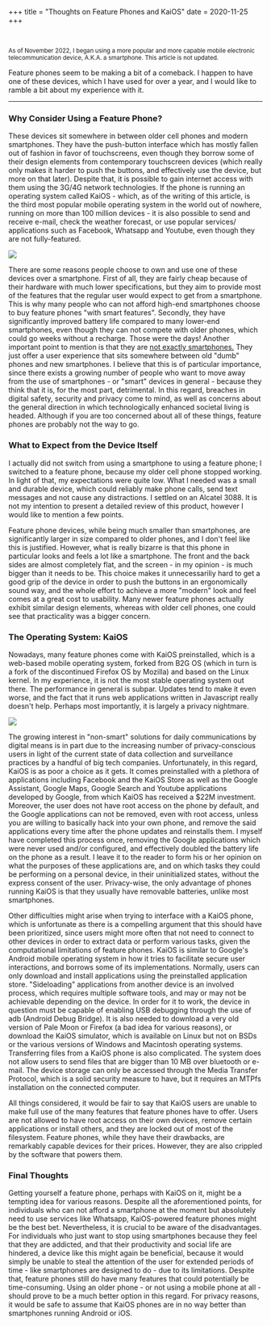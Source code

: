 +++
title = "Thoughts on Feature Phones and KaiOS"
date = 2020-11-25
+++

&nbsp;

<div class="note"><small>As of November 2022, I began using a more popular and more capable mobile electronic telecommunication device, A.K.A. a smartphone. This article is not updated.</small></div>

Feature phones seem to be making a bit of a comeback.
I happen to have one of these devices, which I have used for over a year, and I would like to ramble a bit about my experience with it.

---

### Why Consider Using a Feature Phone?

These devices sit somewhere in between older cell phones and modern
smartphones. They have the push-button interface which has mostly fallen out of
fashion in favor of touchscreens, even though they borrow some of their design
elements from contemporary touchscreen devices (which really only makes it
harder to push the buttons, and effectively use the device, but more on that
later). Despite that, it is possible to gain internet access with them using
the 3G/4G network technologies. If the phone is running an operating system
called KaiOS - which, as of the writing of this article, is the third most
popular mobile operating system in the world out of nowhere,
running on more than 100 million devices - it is also possible to send and
receive e-mail, check the weather forecast, or use popular services/
applications such as Facebook, Whatsapp and Youtube, even though they are not
fully-featured.

<div class="text_img"><img src="/assets/images/blog/phones.jpg"></div>

There are some reasons people choose to own and use one of these devices over a
smartphone. First of all, they are fairly cheap because of their hardware with
much lower specifications, but they aim to provide most of the features that
the regular user would expect to get from a smartphone. This is why many people
who can not afford high-end smartphones choose to buy feature phones "with
smart features". Secondly, they have significantly improved battery life
compared to many lower-end smartphones, even though they can not compete with older
phones, which could go weeks without a recharge. Those were the days!
Another important point to mention is that they are <u>not exactly smartphones.</u>
They just offer a user experience that sits somewhere between old "dumb" phones and
new smartphones.
I believe that this is of particular importance, since there
exists a growing number of people who want to move away from the use of
smartphones - or "smart" devices in general - because they think that it is,
for the most part, detrimental. In this regard, breaches in digital safety,
security and privacy come to mind, as well as concerns about the general
direction in which technologically enhanced societal living is headed.
Although if you are too concerned about all of these things, feature phones are probably not the way to go.

### What to Expect from the Device Itself

I actually did not switch from using a smartphone to using a feature phone; I
switched to a feature phone, because my older cell phone stopped working. In
light of that, my expectations were quite low. What I needed was a small and
durable device, which could reliably make phone calls, send text messages and
not cause any distractions. I settled on an Alcatel 3088. It is not my
intention to present a detailed review of this product, however I would like to
mention a few points.

Feature phone devices, while being much smaller than smartphones, are
significantly larger in size compared to older phones, and I don't feel like
this is justified. However, what is really bizarre is that this phone in
particular looks and feels a lot like a smartphone. The front and the back
sides are almost completely flat, and the screen - in my opinion - is much
bigger than it needs to be. This choice makes it unnecessariliy hard to get a
good grip of the device in order to push the buttons in an ergonomically sound
way, and the whole effort to achieve a more "modern" look and feel comes at a
great cost to usability. Many newer feature phones actually exhibit similar
design elements, whereas with older cell phones, one could see that
practicality was a bigger concern.

### The Operating System: KaiOS

Nowadays, many feature phones come with KaiOS preinstalled, which is a
web-based mobile operating system, forked from B2G OS (which in turn is a fork
of the discontinued Firefox OS by Mozilla) and based on the Linux kernel. In my
experience, it is not the most stable operating system out there. The
performance in general is subpar. Updates tend to make it even worse, and the
fact that it runs web applications written in Javascript really doesn't help.
Perhaps most importantly, it is largely a privacy nightmare.

<div class="text_img"><img src="/assets/images/blog/table.jpg"></div>

The growing interest in "non-smart" solutions for daily communications by
digital means is in part due to the increasing number of privacy-conscious
users in light of the current state of data collection and surveillance
practices by a handful of big tech companies. Unfortunately, in this regard,
KaiOS is as poor a choice as it gets. It comes preinstalled with a plethora of
applications including Facebook and the KaiOS Store as well as the Google
Assistant, Google Maps, Google Search and Youtube applications developed by
Google, from which KaiOS has received a $22M investment. Moreover, the user
does not have root access on the phone by default, and the Google applications
can not be removed, even with root access, unless you are willing to basically
hack into your own phone, and remove the said applications every time after the
phone updates and reinstalls them. I myself have completed this process once,
removing the Google applications which were never used and/or configured, and
effectively doubled the battery life on the phone as a result. I leave it to
the reader to form his or her opinion on what the purposes of these
applications are, and on which tasks they could be performing on a personal
device, in their uninitialized states, without the express consent of the user.
Privacy-wise, the only advantage of phones running KaiOS is that they usually
have removable batteries, unlike most smartphones.

Other difficulties might arise when trying to interface with a KaiOS phone,
which is unfortunate as there is a compelling argument that this should have
been prioritized, since users might more often that not need to connect to
other devices in order to extract data or perform various tasks, given the
computational limitations of feature phones. KaiOS is similar to Google's
Android mobile operating system in how it tries to facilitate secure user
interactions, and borrows some of its implementations. Normally, users can only
download and install applications using the preinstalled application store.
"Sideloading" applications from another device is an involved process, which
requires multiple software tools, and may or may not be achievable depending on
the device. In order for it to work, the device in question must be capable of
enabling USB debugging through the use of adb (Android Debug Bridge). It is
also needed to download a very old version of Pale Moon or Firefox (a bad idea
for various reasons), or download the KaiOS simulator, which is available on
Linux but not on BSDs or the various versions of Windows and Macintosh
operating systems. Transferring files from a KaiOS phone is also complicated.
The system does not allow users to send files that are bigger than 10 MB over
bluetooth or e-mail. The device storage can only be accessed through the Media
Transfer Protocol, which is a solid security measure to have, but it requires
an MTPfs installation on the connected computer.

All things considered, it would be fair to say that KaiOS users are unable to
make full use of the many features that feature phones have to offer. Users are
not allowed to have root access on their own devices, remove certain
applications or install others, and they are locked out of most of the
filesystem. Feature phones, while they have their drawbacks, are remarkably
capable devices for their prices. However, they are also crippled by the software
that powers them.

### Final Thoughts

Getting yourself a feature phone, perhaps with KaiOS on it, might be a tempting idea
for various reasons. Despite all the aforementioned points, for individuals who
can not afford a smartphone at the moment but absolutely need to use services
like Whatsapp, KaiOS-powered feature phones might be the best bet.
Nevertheless, it is crucial to be aware of the disadvantages. For individuals
who just want to stop using smartphones because they feel that they are
addicted, and that their productivity and social life are hindered, a device
like this might again be beneficial, because it would simply be unable to steal
the attention of the user for extended periods of time - like smartphones are
designed to do - due to its limitations. Despite that, feature phones still do
have many features that could potentially be time-consuming. Using an older
phone - or not using a mobile phone at all - should prove to be a much better
option in this regard. For privacy reasons, it would be safe to assume that
KaiOS phones are in no way better than smartphones running Android or iOS.
